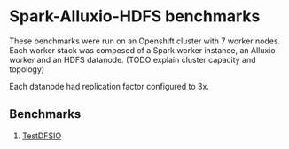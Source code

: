 # Spark-Alluxio-HDFS benchmarks

These benchmarks were run on an Openshift cluster with 7 worker nodes. Each worker stack was composed of a Spark worker instance, an Alluxio worker and an HDFS datanode. (TODO explain cluster capacity and topology)

Each datanode had replication factor configured to 3x.

## Benchmarks

1. [TestDFSIO](./dfsio/README.md)
